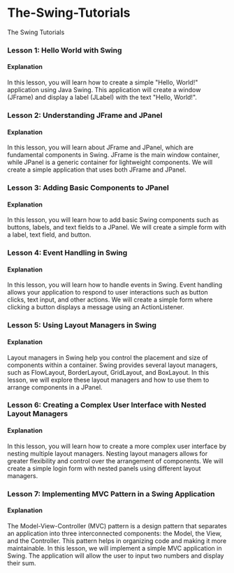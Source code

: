 # The-Swing-Tutorials
The Swing Tutorials


### Lesson 1: Hello World with Swing
#### Explanation
In this lesson, you will learn how to create a simple "Hello, World!" application using Java Swing. This application will create a window (JFrame) and display a label (JLabel) with the text "Hello, World!".


### Lesson 2: Understanding JFrame and JPanel
#### Explanation
In this lesson, you will learn about JFrame and JPanel, which are fundamental components in Swing. JFrame is the main window container, while JPanel is a generic container for lightweight components. We will create a simple application that uses both JFrame and JPanel.


### Lesson 3: Adding Basic Components to JPanel
#### Explanation
In this lesson, you will learn how to add basic Swing components such as buttons, labels, and text fields to a JPanel. We will create a simple form with a label, text field, and button.


### Lesson 4: Event Handling in Swing
#### Explanation
In this lesson, you will learn how to handle events in Swing. Event handling allows your application to respond to user interactions such as button clicks, text input, and other actions. We will create a simple form where clicking a button displays a message using an ActionListener.


### Lesson 5: Using Layout Managers in Swing
#### Explanation
Layout managers in Swing help you control the placement and size of components within a container. Swing provides several layout managers, such as FlowLayout, BorderLayout, GridLayout, and BoxLayout. In this lesson, we will explore these layout managers and how to use them to arrange components in a JPanel.


### Lesson 6: Creating a Complex User Interface with Nested Layout Managers
#### Explanation
In this lesson, you will learn how to create a more complex user interface by nesting multiple layout managers. Nesting layout managers allows for greater flexibility and control over the arrangement of components. We will create a simple login form with nested panels using different layout managers.


### Lesson 7: Implementing MVC Pattern in a Swing Application
#### Explanation
The Model-View-Controller (MVC) pattern is a design pattern that separates an application into three interconnected components: the Model, the View, and the Controller. This pattern helps in organizing code and making it more maintainable. In this lesson, we will implement a simple MVC application in Swing. The application will allow the user to input two numbers and display their sum.
